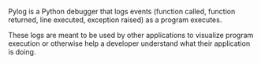Pylog is a Python debugger that logs events (function called, function returned, line executed, exception raised) as a program executes.

These logs are meant to be used by other applications to visualize program execution or otherwise help a developer understand what their application is doing.
